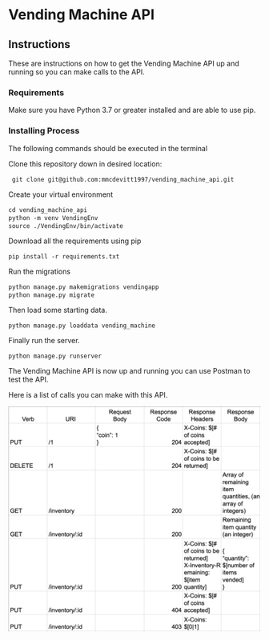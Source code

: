 # Vending Machine API

## Instructions

These are instructions on how to get the Vending Machine API up and running so you can make calls to the API.

### Requirements
Make sure you have Python 3.7 or greater installed and are able to use pip.

### Installing Process

The following commands should be executed in the terminal

Clone this repository down in desired location:

```
 git clone git@github.com:mmcdevitt1997/vending_machine_api.git
```

Create your virtual environment

```
cd vending_machine_api
python -m venv VendingEnv
source ./VendingEnv/bin/activate
```

Download all the requirements using pip

```
pip install -r requirements.txt
```


Run the migrations

```
python manage.py makemigrations vendingapp
python manage.py migrate
```

Then load some starting data.

```
python manage.py loaddata vending_machine
```

Finally run the server.

```
python manage.py runserver
```
The Vending Machine API is now up and running you can use Postman to test the API.

Here is a list of calls you can make with this API.

![HTTP chart](/images/HTTP.png)

